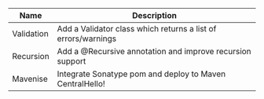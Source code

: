 | Name | Description
|---|---|
| Validation | Add a Validator class which returns a list of errors/warnings
| Recursion  | Add a @Recursive annotation and improve recursion support
| Mavenise   | Integrate Sonatype pom and deploy to Maven CentralHello!